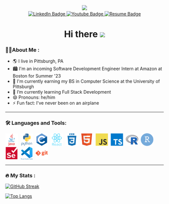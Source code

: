 <div id="header" align="center">
  <img src="https://media.giphy.com/media/bAplZhiLAsNnG/giphy.gif" width="250"/>
  <div id="badges">
    <a href="https://www.linkedin.com/in/jarmell">
      <img src="https://img.shields.io/badge/LinkedIn-blue?style=for-the-badge&logo=linkedin&logoColor=white" alt="LinkedIn Badge"/>
    </a>
    <a href="https://steven-jarmell.github.io/">
      <img src="https://img.shields.io/badge/Website-brightgreen?style=for-the-badge" alt="Youtube Badge"/>
    </a>
    <a href="https://github.com/Steven-Jarmell/Resume/blob/main/Steven_Jarmell_Resume_May2023.pdf">
      <img src="https://img.shields.io/badge/Resume-blueviolet?style=for-the-badge" alt="Resume Badge"/>
    </a>
  </div>
  <h1>
    Hi there
    <img src="https://media.giphy.com/media/hvRJCLFzcasrR4ia7z/giphy.gif" width="30px"/>
  </h1>
  
</div>

### 🏋️‍♂️About Me :

- 🌎 I live in Pittsburgh, PA
- 🏙️ I'm an incoming Software Development Engineer Intern at Amazon at Boston for Summer '23
- 🏫 I'm currently earning my BS in Computer Science at the University of Pittsburgh
- 🌱 I’m currently learning Full Stack Development
- 😄 Pronouns: he/him
- ⚡ Fun fact: I've never been on an airplane

---

### :hammer_and_wrench: Languages and Tools: 

<div>
  <img src="https://github.com/devicons/devicon/blob/master/icons/java/java-original-wordmark.svg" title="Java" alt="Java" width="40" height="40"/>&nbsp;
  <img src="https://github.com/devicons/devicon/blob/master/icons/python/python-original-wordmark.svg" title="Python" alt="Python" width="40" height="40"/>&nbsp;
  <img src="https://github.com/devicons/devicon/blob/master/icons/c/c-original.svg" title = "C" alt="C" width="40" height="40"/>&nbsp;
  <img src="https://github.com/devicons/devicon/blob/master/icons/react/react-original-wordmark.svg" title="React" alt="React" width="40" height="40"/>&nbsp;
  <img src="https://github.com/devicons/devicon/blob/master/icons/css3/css3-plain-wordmark.svg"  title="CSS3" alt="CSS" width="40" height="40"/>&nbsp;
  <img src="https://github.com/devicons/devicon/blob/master/icons/html5/html5-original.svg" title="HTML5" alt="HTML" width="40" height="40"/>&nbsp;
  <img src="https://github.com/devicons/devicon/blob/master/icons/javascript/javascript-original.svg" title="JavaScript" alt="JavaScript" width="40" height="40"/>&nbsp;
  <img src="https://github.com/devicons/devicon/blob/master/icons/typescript/typescript-original.svg" title="TypeScript" alt="TypeScript" width="40" height="40"/>&nbsp;
  <img src="https://github.com/devicons/devicon/blob/master/icons/r/r-original.svg" title="R" alt="R" width="40" height="40"/>&nbsp;
  <img src="https://github.com/devicons/devicon/blob/master/icons/rstudio/rstudio-original.svg" title="RStudio" alt="RStudio" width="40" height="40"/>&nbsp;
  <img src="https://github.com/devicons/devicon/blob/master/icons/selenium/selenium-original.svg" title="Selenium" alt="Selenium" width="40" height="40"/>&nbsp;
  <img src="https://github.com/devicons/devicon/blob/master/icons/vscode/vscode-original-wordmark.svg" title="VSCode" alt="VSCode" width="40" height="40"/>&nbsp;
 <img src="https://github.com/devicons/devicon/blob/master/icons/git/git-plain-wordmark.svg" title="Git" **alt="Git" width="40" height="40"/>
</div>

---

### :fire: My Stats :

[![GitHub Streak](http://github-readme-streak-stats.herokuapp.com?user=Steven-Jarmell&theme=dark&background=000000)](https://git.io/streak-stats)

[![Top Langs](https://github-readme-stats.vercel.app/api/top-langs/?username=Steven-Jarmell&layout=compact&count_private=true&langs_count=6&hide=jupyter%20notebook&theme=vision-friendly-dark)](https://github.com/anuraghazra/github-readme-stats)
